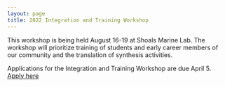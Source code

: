 ```yaml
---
layout: page
title: 2022 Integration and Training Workshop
---
```


This workshop is being held August 16-19 at Shoals Marine Lab. The workshop will prioritize training of students and early career members of our community and the translation of synthesis activities.

Applications for the Integration and Training Workshop are due April 5.  [Apply here](https://docs.google.com/forms/d/e/1FAIpQLSdeYz0-4oakHYKxiZV3zFkucaKC6VLoB-7-uBrN43v6iTzH4Q/viewform)




   
